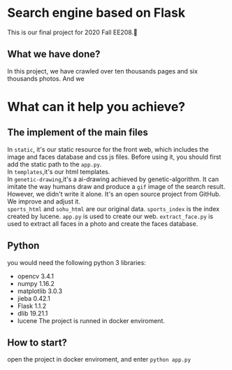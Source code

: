 # Search engine based on Flask
This is our final project for 2020 Fall EE208.🙂

## What we have done?
In this project, we have crawled over ten thousands pages and six thousands photos. And we 

# What can it help you achieve?

## The implement of the main files
In `static`, it's our static resource for the front web, which includes the image and faces database and css js files.
Before using it, you should first add the static path to the `app.py`.  
In `templates`,it's our html templates.  
In `genetic-drawing`,it's a ai-drawing achieved by genetic-algorithm. It can imitate the way humans draw and produce a `gif` image of the search result.   However, we didn't write it alone. It's an open source project from GitHub. We improve and adjust it.  
`sports_html` and `sohu_html` are our original data.
`sports_index` is the index created by lucene.
`app.py` is used to create our web.
`extract_face.py` is used to extract all faces in a photo and create the faces database. 

## Python
you would need the following python 3 libraries:
* opencv 3.4.1
* numpy 1.16.2
* matplotlib 3.0.3
* jieba 0.42.1
* Flask 1.1.2
* dlib 19.21.1
* lucene 
The project is runned in docker enviroment.
## How to start?
open the project in docker enviroment, and enter
`python app.py`
